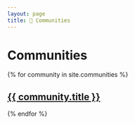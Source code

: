 ```yaml
---
layout: page
title: 👥 Communities
---
```

# Communities

{% for community in site.communities %}
  <h2><a href="{{ community.url }}">{{ community.title }}</a></h2>
{% endfor %}
